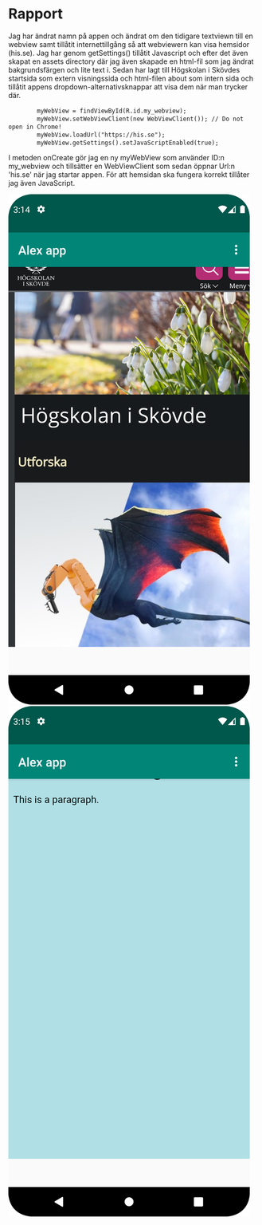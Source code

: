 
# Rapport

Jag har ändrat namn på appen och ändrat om den tidigare textviewn till en webview samt tillåtit internettillgång så att webviewern kan visa hemsidor (his.se). Jag har genom getSettings() tillåtit Javascript och efter det även skapat en assets directory där jag även skapade en html-fil som jag ändrat bakgrundsfärgen och lite text i. Sedan har lagt till Högskolan i Skövdes startsida som extern visningssida och html-filen about som intern sida och tillåtit appens dropdown-alternativsknappar att visa dem när man trycker där.

```
        myWebView = findViewById(R.id.my_webview);
        myWebView.setWebViewClient(new WebViewClient()); // Do not open in Chrome!
        myWebView.loadUrl("https://his.se");
        myWebView.getSettings().setJavaScriptEnabled(true);
```
I metoden onCreate gör jag en ny myWebView som använder ID:n my_webview och tillsätter en WebViewClient som sedan öppnar Url:n 'his.se' när jag startar appen. 
För att hemsidan ska fungera korrekt tillåter jag även JavaScript.

![](Screenshot_20240328_151503.png)
![](Screenshot_20240328_151553.png)
